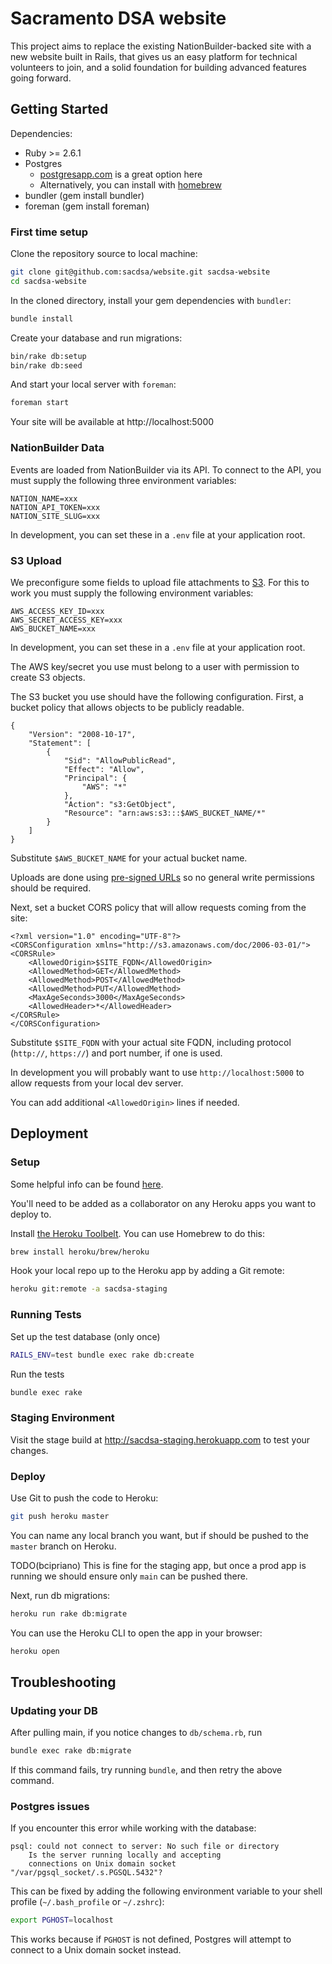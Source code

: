 # Sacramento DSA website

This project aims to replace the existing NationBuilder-backed site with a
new website built in Rails, that gives us an easy platform for technical
volunteers to join, and a solid foundation for building advanced features
going forward.

## Getting Started

Dependencies:

- Ruby >= 2.6.1
- Postgres
  - [postgresapp.com](https://postgresapp.com) is a great option here
  - Alternatively, you can install with [homebrew](https://brew.sh/)
- bundler (gem install bundler)
- foreman (gem install foreman)

### First time setup

Clone the repository source to local machine:

```sh
git clone git@github.com:sacdsa/website.git sacdsa-website
cd sacdsa-website
```

In the cloned directory, install your gem dependencies with `bundler`:

```sh
bundle install
```

Create your database and run migrations:

```sh
bin/rake db:setup
bin/rake db:seed
```

And start your local server with `foreman`:

```sh
foreman start
```

Your site will be available at http://localhost:5000

### NationBuilder Data

Events are loaded from NationBuilder via its API. To connect to the API,
you must supply the following three environment variables:

```
NATION_NAME=xxx
NATION_API_TOKEN=xxx
NATION_SITE_SLUG=xxx
```

In development, you can set these in a `.env` file at your application root.

### S3 Upload

We preconfigure some fields to upload file attachments to
[S3](https://aws.amazon.com/s3/). For this to work you must supply the
following environment variables:

```
AWS_ACCESS_KEY_ID=xxx
AWS_SECRET_ACCESS_KEY=xxx
AWS_BUCKET_NAME=xxx
```

In development, you can set these in a `.env` file at your application root.

The AWS key/secret you use must belong to a user with permission to create S3
objects.

The S3 bucket you use should have the following configuration. First, a bucket
policy that allows objects to be publicly readable.

```
{
    "Version": "2008-10-17",
    "Statement": [
        {
            "Sid": "AllowPublicRead",
            "Effect": "Allow",
            "Principal": {
                "AWS": "*"
            },
            "Action": "s3:GetObject",
            "Resource": "arn:aws:s3:::$AWS_BUCKET_NAME/*"
        }
    ]
}
```

Substitute `$AWS_BUCKET_NAME` for your actual bucket name.

Uploads are done using
[pre-signed URLs](http://docs.aws.amazon.com/AmazonS3/latest/dev/PresignedUrlUploadObject.html)
so no general write permissions should be required.

Next, set a bucket CORS policy that will allow requests coming from the site:

```
<?xml version="1.0" encoding="UTF-8"?>
<CORSConfiguration xmlns="http://s3.amazonaws.com/doc/2006-03-01/">
<CORSRule>
    <AllowedOrigin>$SITE_FQDN</AllowedOrigin>
    <AllowedMethod>GET</AllowedMethod>
    <AllowedMethod>POST</AllowedMethod>
    <AllowedMethod>PUT</AllowedMethod>
    <MaxAgeSeconds>3000</MaxAgeSeconds>
    <AllowedHeader>*</AllowedHeader>
</CORSRule>
</CORSConfiguration>
```

Substitute `$SITE_FQDN` with your actual site FQDN, including protocol
(`http://`, `https://`) and port number, if one is used.

In development you will probably want to use `http://localhost:5000` to allow
requests from your local dev server.

You can add additional `<AllowedOrigin>` lines if needed.

## Deployment

### Setup

Some helpful info can be found
[here](https://devcenter.heroku.com/articles/getting-started-with-rails5).

You'll need to be added as a collaborator on any Heroku apps you want to
deploy to.

Install [the Heroku Toolbelt](https://devcenter.heroku.com/articles/heroku-cli).
You can use Homebrew to do this:

```sh
brew install heroku/brew/heroku
```

Hook your local repo up to the Heroku app by adding a Git remote:

```sh
heroku git:remote -a sacdsa-staging
```

### Running Tests

Set up the test database (only once)

```sh
RAILS_ENV=test bundle exec rake db:create
```

Run the tests

```sh
bundle exec rake
```

### Staging Environment

Visit the stage build at http://sacdsa-staging.herokuapp.com to test your changes.

### Deploy

Use Git to push the code to Heroku:

```sh
git push heroku master
```

You can name any local branch you want, but if should be pushed to the `master`
branch on Heroku.

TODO(bcipriano) This is fine for the staging app, but once a prod app is
running we should ensure only `main` can be pushed there.

Next, run db migrations:

```sh
heroku run rake db:migrate
```

You can use the Heroku CLI to open the app in your browser:

```sh
heroku open
```

## Troubleshooting

### Updating your DB

After pulling main, if you notice changes to `db/schema.rb`, run

```bash
bundle exec rake db:migrate
```

If this command fails, try running `bundle`, and then retry the above command.

### Postgres issues

If you encounter this error while working with the database:

```
psql: could not connect to server: No such file or directory
    Is the server running locally and accepting
    connections on Unix domain socket "/var/pgsql_socket/.s.PGSQL.5432"?
```

This can be fixed by adding the following environment variable to your shell
profile (`~/.bash_profile` or `~/.zshrc`):

```bash
export PGHOST=localhost
```

This works because if `PGHOST` is not defined, Postgres will attempt to connect
to a Unix domain socket instead.
